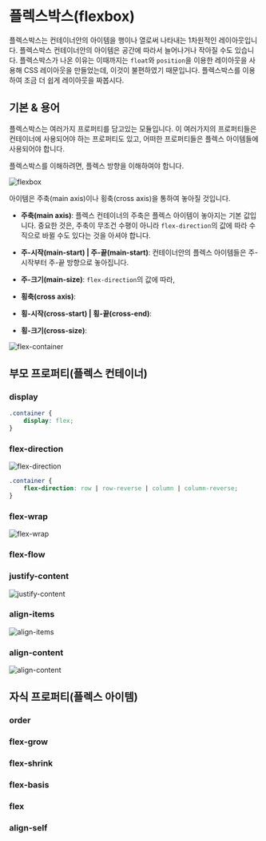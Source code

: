 # 플렉스박스(flexbox)

플렉스박스는 컨테이너안의 아이템을 행이나 열로써 나타내는 1차원적인 레이아웃입니다. 플렉스박스 컨테이너안의 아이템은 공간에 따라서 늘어나거나 작아질 수도 있습니다. 플렉스박스가 나온 이유는 이때까지는 `float`와 `position`을 이용한 레이아웃을 사용해 CSS 레이아웃을 만들었는데, 이것이 불편하였기 때문입니다. 플렉스박스를 이용하여 조금 더 쉽게 레이아웃을 짜봅시다.

## 기본 & 용어

플렉스박스는 여러가지 프로퍼티를 담고있는 모듈입니다. 이 여러가지의 프로퍼티들은 컨테이너에 사용되어야 하는 프로퍼티도 있고, 어떠한 프로퍼티들은 플렉스 아이템들에 사용되어야 합니다.

플렉스박스를 이해하려면, 플렉스 방향을 이해하여야 합니다.

![flexbox](./img/basic-concept.png)

아이템은 주축(main axis)이나 횡축(cross axis)을 통하여 놓아질 것입니다.

- **주축(main axis)**: 플렉스 컨테이너의 주축은 플렉스 아이템이 놓아지는 기본 값입니다. 중요한 것은, 주축이 무조건 수평이 아니라 `flex-direction`의 값에 따라 수직으로 바뀔 수도 있다는 것을 아셔야 합니다.

- **주-시작(main-start) | 주-끝(main-start)**: 컨테이너안의 플렉스 아이템들은 주-시작부터 주-끝 방향으로  놓아집니다.

- **주-크기(main-size)**: `flex-direction`의 값에 따라, 

- **횡축(cross axis)**:

- **횡-시작(cross-start) | 횡-끝(cross-end)**:

- **횡-크기(cross-size)**:


<!----------------------------- 
플렉스 컨테이너 
------------------------------>
![flex-container](./img/flex-container.png)
## 부모 프로퍼티(플렉스 컨테이너)

### display

```css
.container {
    display: flex;
}
```

### flex-direction
![flex-direction](./img/flex-direction.png)

```css
.container {
    flex-direction: row | row-reverse | column | column-reverse;
}
```

### flex-wrap
![flex-wrap](./img/flex-wrap.png)

### flex-flow

### justify-content
![justify-content](./img/justify-content.png)

### align-items
![align-items](./img/align-items.png)

### align-content
![align-content](./img/align-content.png)

<!----------------------------- 
플렉스 아이템 
------------------------------>

## 자식 프로퍼티(플렉스 아이템)

### order

### flex-grow

### flex-shrink

### flex-basis

### flex

### align-self

